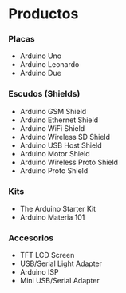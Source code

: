 # Productos

### Placas

+ Arduino Uno
+ Arduino Leonardo
+ Arduino Due

### Escudos (Shields)

+ Arduino GSM Shield
+ Arduino Ethernet Shield
+ Arduino WiFi Shield
+ Arduino Wireless SD Shield
+ Arduino USB Host Shield
+ Arduino Motor Shield
+ Arduino Wireless Proto Shield
+ Arduino Proto Shield

### Kits

+ The Arduino Starter Kit
+ Arduino Materia 101

### Accesorios

+ TFT LCD Screen
+ USB/Serial Light Adapter
+ Arduino ISP
+ Mini USB/Serial Adapter
